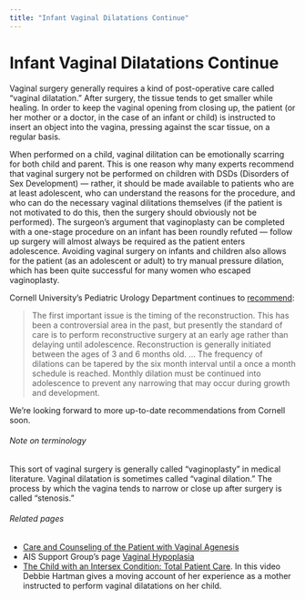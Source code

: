 ```yaml
---
title: "Infant Vaginal Dilatations Continue"
---
```


# Infant Vaginal Dilatations Continue

<p>Vaginal surgery generally requires a kind of post-operative care called &#8220;vaginal dilatation.&#8221; After surgery, the tissue tends to get smaller while healing. In order to keep the vaginal opening from closing up, the patient (or her mother or a doctor, in the case of an infant or child) is instructed to insert an object into the vagina, pressing against the scar tissue, on a regular basis.  </p>

<p>When performed on a child, vaginal dilitation can be emotionally scarring for both child and parent. This is one reason why many experts recommend that vaginal surgery not be performed on children with <span class="caps">DSD</span>s (Disorders of Sex Development) &#8212; rather, it should be made available to patients who are at least adolescent, who can understand the reasons for the procedure, and who can do the necessary vaginal dilitations themselves (if the patient is not motivated to do this, then the surgery should obviously not be performed). The surgeon&#8217;s argument that vaginoplasty can be completed with a one-stage procedure on an infant has been roundly refuted &#8212; follow up surgery will almost always be required as the patient enters adolescence. Avoiding vaginal surgery on infants and children also allows for the patient (as an adolescent or adult) to try manual pressure dilation, which has been quite successful for many women who escaped vaginoplasty.  </p>

<p>Cornell University&#8217;s Pediatric Urology Department continues to <a href="http://www.cornellurology.com/uro/cornell/pediatrics/genitoplasty.shtml">recommend</a>:  </p>

<blockquote>
	<p>The first important issue is the timing of the reconstruction. This has been a controversial area in the past, but presently the standard of care is to perform reconstructive surgery at an early age rather than delaying until adolescence. Reconstruction is generally initiated between the ages of 3 and 6 months old. &#8230; The frequency of dilations can be tapered by the six month interval until a once a month schedule is reached. Monthly dilation must be continued into adolescence to prevent any narrowing that may occur during growth and development.  </p>
</blockquote>

<p>We&#8217;re looking forward to more up-to-date recommendations from Cornell soon.  </p>

<h6>Note on terminology  </h6>

<p>This sort of vaginal surgery is generally called &#8220;vaginoplasty&#8221; in medical literature. Vaginal dilatation is sometimes called &#8220;vaginal dilation.&#8221; The process by which the vagina tends to narrow or close up after surgery is called &#8220;stenosis.&#8221;  </p>

<h6>Related pages  </h6>

<ul>
	<li><a href="/node/83">Care and Counseling of the Patient with Vaginal Agenesis</a></li>
	<li><span class="caps">AIS</span> Support Group&#8217;s page <a href="http://www.medhelp.org/ais/31_HPLASIA.HTM">Vaginal Hypoplasia</a></li>
	<li><a href="/videos/total%5C_patient%5C_care">The Child with an Intersex Condition: Total Patient Care</a>. In this video Debbie Hartman gives a moving account of her experience as a mother instructed to perform vaginal dilatations on her child.</li>
</ul>
